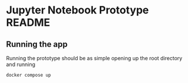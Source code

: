 # Jupyter Notebook Prototype README

## Running the app

Running the prototype should be as simple opening up the root directory and running

```
docker compose up
```
